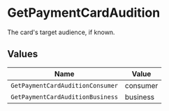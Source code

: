 # GetPaymentCardAudition

The card's target audience, if known.


## Values

| Name                             | Value                            |
| -------------------------------- | -------------------------------- |
| `GetPaymentCardAuditionConsumer` | consumer                         |
| `GetPaymentCardAuditionBusiness` | business                         |